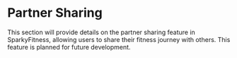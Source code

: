 # Partner Sharing

This section will provide details on the partner sharing feature in SparkyFitness, allowing users to share their fitness journey with others. This feature is planned for future development.